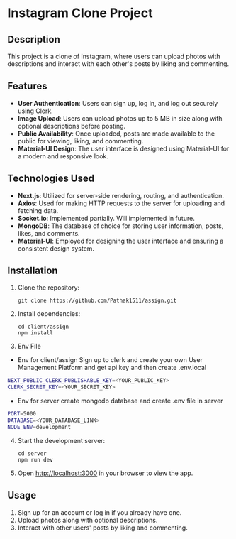 # Instagram Clone Project

## Description

This project is a clone of Instagram, where users can upload photos with descriptions and interact with each other's posts by liking and commenting.

## Features

- **User Authentication**: Users can sign up, log in, and log out securely using Clerk.
- **Image Upload**: Users can upload photos up to 5 MB in size along with optional descriptions before posting.
- **Public Availability**: Once uploaded, posts are made available to the public for viewing, liking, and commenting.
- **Material-UI Design**: The user interface is designed using Material-UI for a modern and responsive look.

## Technologies Used

- **Next.js**: Utilized for server-side rendering, routing, and authentication.
- **Axios**: Used for making HTTP requests to the server for uploading and fetching data.
- **Socket.io**: Implemented partially. Will implemented in future.
- **MongoDB**: The database of choice for storing user information, posts, likes, and comments.
- **Material-UI**: Employed for designing the user interface and ensuring a consistent design system.

## Installation

1. Clone the repository:

   ```
   git clone https://github.com/Pathak1511/assign.git

   ```

2. Install dependencies:

   ```
   cd client/assign
   npm install
   ```

3. Env File

- Env for client/assign
  Sign up to clerk and create your own User Management Platform and get api key and then create .env.local

```bash
NEXT_PUBLIC_CLERK_PUBLISHABLE_KEY=<YOUR_PUBLIC_KEY>
CLERK_SECRET_KEY=<YOUR_SECRET_KEY>
```

- Env for server
  create mongodb database and create .env file in server

```bash
PORT=5000
DATABASE=<YOUR_DATABASE_LINK>
NODE_ENV=development
```

4. Start the development server:

   ```
   cd server
   npm run dev
   ```

5. Open [http://localhost:3000](http://localhost:3000) in your browser to view the app.

## Usage

1. Sign up for an account or log in if you already have one.
2. Upload photos along with optional descriptions.
3. Interact with other users' posts by liking and commenting.
